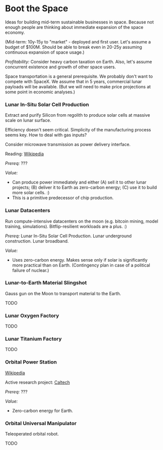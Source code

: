Boot the Space
==============

Ideas for building mid-term sustainable businesses in space. Because not enough people are thinking about immediate expansion of the space economy.

(Mid-term: 10y-15y to "market" - deployed and first user. Let's assume a budget of $100M. Should be able to break even in 20-25y assuming continuous expansion of space usage.)

*Profitability:* Consider heavy carbon taxation on Earth. Also, let's assume concurrent existence and growth of other space users.

Space transportation is a general prerequisite. We probably don't want to compete with SpaceX. We assume that in 5 years, commercial lunar payloads will be available.
(But we will need to make price projections at some point in economic analyses.)


### Lunar In-Situ Solar Cell Production

Extract and purify Silicon from regolith to produce solar cells at massive scale on lunar surface.

Efficiency doesn't seem critical. Simplicity of the manufacturing process seems key. How to deal with gas inputs?

Consider microwave transmission as power delivery interface.

Reading: [Wikipedia](https://en.wikipedia.org/wiki/Space-based_solar_power#On_the_Moon)

*Prereq:* ???

*Value:*
* Can produce power immediately and either (A) sell it to other lunar projects; (B) deliver it to Earth as zero-carbon energy; (C) use it to build more solar cells. :)
* This is a primitive predecessor of chip production.


### Lunar Datacenters

Run compute-intensive datacenters on the moon (e.g. bitcoin mining, model training, simulations). Bitflip-resilient workloads are a plus. :)

*Prereq:* Lunar In-Situ Solar Cell Production. Lunar underground construction. Lunar broadband.

*Value:*
* Uses zero-carbon energy. Makes sense only if solar is significantly more practical than on Earth. (Contingency plan in case of a political failure of nuclear.)


### Lunar-to-Earth Material Slingshot

Gauss gun on the Moon to transport material to the Earth.

TODO


### Lunar Oxygen Factory

TODO


### Lunar Titanium Factory

TODO


### Orbital Power Station

[Wikipedia](https://en.wikipedia.org/wiki/Space-based_solar_power)

Active research project: [Caltech](https://spectrum.ieee.org/solar-power-from-space-caltechs-100-million-gambit)

*Prereq:* ???

*Value:*
* Zero-carbon energy for Earth.


### Orbital Universal Manipulator

Teleoperated orbital robot.

TODO
